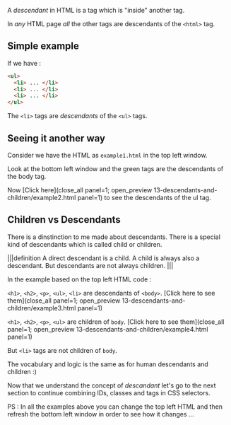 A *descendant* in HTML is a tag which is "inside" another tag. 

In *any* HTML page *all* the other tags are descendants of the `<html>` tag.

## Simple example

If we have :

```html
<ul>
  <li> ... </li>
  <li> ... </li>
  <li> ... </li>
</ul>
```

The `<li>` tags are *descendants* of the `<ul>` tags.

## Seeing it another way

Consider we have the HTML as `example1.html` in the top left window.

Look at the bottom left window and the green tags are the descendants of the body tag.

Now [Click here](close_all panel=1; open_preview 13-descendants-and-children/example2.html panel=1) to see the descendants of the ul tag.


## Children vs Descendants
There is a dinstinction to me made about descendants. There is a special kind of descendants which is called child or children.

|||definition
A direct descendant is a child.
A child is always also a descendant.
But descendants are not always children.
|||

In the example based on the top left HTML code :

`<h1>`, `<h2>`, `<p>`, `<ul>`, `<li>` are descendants of `<body>`. 
[Click here to see them](close_all panel=1; open_preview 13-descendants-and-children/example3.html panel=1)

`<h1>`, `<h2>`, `<p>`, `<ul>`  are children of `body`. 
[Click here to see them](close_all panel=1; open_preview 13-descendants-and-children/example4.html panel=1)

But `<li>` tags are not children of `body`.

The vocabulary and logic is the same as for human descendants and children :)

Now that we understand the concept of *descandant* let's go to the next section to continue combining IDs, classes and tags in CSS selectors.

PS : In all the examples above you can change the top left HTML and then refresh the bottom left window in order to see how it changes ...